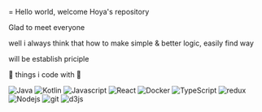 =  Hello world, welcome Hoya's repository

Glad to meet everyone

well i always think that how to make simple & better logic, easily find way

will be establish priciple

👾 things i code with 👾

<p>
  <img alt="Java" src="https://img.shields.io/badge/java-%23ED8B00.svg?style=flat&logo=java" />
  <img alt="Kotlin" src="https://img.shields.io/badge/kotlin-%230095D5.svg?style=flat&logo=kotlin" />
  <img alt="Javascript" src="https://img.shields.io/badge/javascript-%23323330.svg?style=flat&logo=javascript" />
  <img alt="React" src="https://img.shields.io/badge/react-%2320232a.svg?style=flat&logo=react" />
  <img alt="Docker" src="https://img.shields.io/badge/docker-%230db7ed.svg?style=flat&logo=docker&logo" />
  <img alt="TypeScript" src="https://img.shields.io/badge/typescript-%23007ACC.svg?style=flat&logo=typescript&logo" />
  <img alt="redux" src="https://img.shields.io/badge/redux-%23593d88.svg?style=flat&logo=redux&logo" />
  <img alt="Nodejs" src="https://img.shields.io/badge/node.js-6DA55F?style=flat&logo=Node.js&logo" />
  <img alt="git" src="https://img.shields.io/badge/git-%23F05033.svg?style=flat&logo=git&logo" />
  <img alt="d3js" src="https://img.shields.io/badge/-D3.js-F9A03C?style=flat&logo=d3.js&logo" />
</p>
